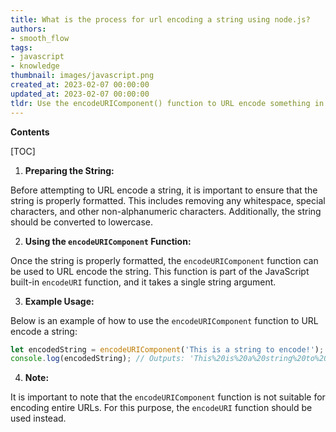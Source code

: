 ```yaml
---
title: What is the process for url encoding a string using node.js?
authors:
- smooth_flow
tags:
- javascript
- knowledge
thumbnail: images/javascript.png
created_at: 2023-02-07 00:00:00
updated_at: 2023-02-07 00:00:00
tldr: Use the encodeURIComponent() function to URL encode something in Node.js in Javascript.
---
```


**Contents**

[TOC]

1. **Preparing the String:**

Before attempting to URL encode a string, it is important to ensure that the string is properly formatted. This includes removing any whitespace, special characters, and other non-alphanumeric characters. Additionally, the string should be converted to lowercase.

2. **Using the `encodeURIComponent` Function:**

Once the string is properly formatted, the `encodeURIComponent` function can be used to URL encode the string. This function is part of the JavaScript built-in `encodeURI` function, and it takes a single string argument.

3. **Example Usage:**

Below is an example of how to use the `encodeURIComponent` function to URL encode a string:

```javascript
let encodedString = encodeURIComponent('This is a string to encode!');
console.log(encodedString); // Outputs: 'This%20is%20a%20string%20to%20encode%21'
```

4. **Note:**

It is important to note that the `encodeURIComponent` function is not suitable for encoding entire URLs. For this purpose, the `encodeURI` function should be used instead.
